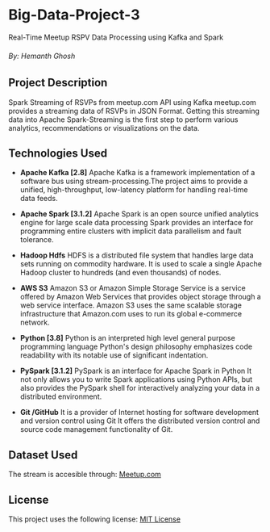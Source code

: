 # Big-Data-Project-3
Real-Time Meetup RSPV Data Processing using Kafka and Spark
###### By: Hemanth Ghosh

## Project Description

Spark Streaming of RSVPs from meetup.com API using Kafka meetup.com provides a streaming data of RSVPs in JSON Format.
Getting this streaming data into Apache Spark-Streaming is the first step to perform various analytics, recommendations or visualizations on the data.

## Technologies Used

* **Apache Kafka [2.8]**
Apache Kafka is a framework implementation of a software bus using stream-processing.The project aims to provide a unified, high-throughput, low-latency platform for handling real-time data feeds.

* **Apache Spark [3.1.2]** 
Apache Spark is an open source unified analytics engine for large scale data
processing Spark provides an interface for programming entire clusters with implicit data parallelism
and fault tolerance.

* **Hadoop Hdfs**
HDFS is a distributed file system that handles large data sets running on commodity hardware. It is used to scale a single Apache Hadoop cluster to hundreds (and even thousands) of nodes. 

* **AWS S3**
Amazon S3 or Amazon Simple Storage Service is a service offered by Amazon Web Services that provides object storage through a web service interface. Amazon S3 uses the same scalable storage infrastructure that Amazon.com uses to run its global e-commerce network.

* **Python [3.8]** 
Python is an interpreted high level general purpose programming language
Python's design philosophy emphasizes code readability with its notable use of significant
indentation.

* **PySpark [3.1.2]** 
PySpark is an interface for Apache Spark in Python It not only allows you to
write Spark applications using Python APIs, but also provides the PySpark shell for interactively
analyzing your data in a distributed environment.

* **Git /GitHub** 
It is a provider of Internet hosting for software development and version control
using Git It offers the distributed version control and source code management functionality of Git.

## Dataset Used

 The stream is accesible through: 
 [Meetup.com](http://stream.meetup.com/2/rsvps)
## License
This project uses the following license:
[MIT License](https://github.com/git/git-scm.com/blob/main/MIT-LICENSE.txt)
